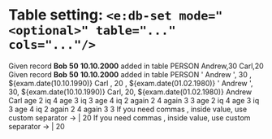# Table setting: `<e:db-set mode="<optional>" table="..." cols="..."/>`

<div>
    <e:summary/>
    <e:example name="INSERT">
        <e:given>
            Given record <b c:set="#name">Bob</b>
                         <b c:set="#age">50</b>
                         <b c:set="#bd">10.10.2000</b>
            <span c:assertTrue="addRecord(#name, #age, #bd)">added</span> in table PERSON
            <e:db-show table="PERSON"/>
        </e:given>
        <e:then print="true">
            <e:db-set mode="add" caption="Records to add" table="PERSON" cols="NAME, AGE">
                <row>Andrew,30</row>
                <row>Carl,20</row>
            </e:db-set>
            <e:db-show caption="New table content" table="PERSON"/>
        </e:then>
    </e:example>
    <e:example name="CLEAN INSERT">
        <e:given>
            Given record <b c:set="#name">Bob</b>
                            <b c:set="#age">50</b>
                            <b c:set="#bd">10.10.2000</b>
            <span c:assertTrue="addRecord(#name, #age, #bd)">added</span> in table PERSON
            <e:db-show table="PERSON"/>
        </e:given>
        <e:then print="true">
            <e:db-set caption="Records to add" table="PERSON" cols="NAME, AGE, BIRTHDAY">
                <row>' Andrew ', 30 , ${exam.date(10.10.1990)}</row>
                <row>Carl      , 20 , ${exam.date(01.02.1980)}</row>
            </e:db-set>
            <e:db-check caption="New content" table="PERSON" cols="NAME, AGE, BIRTHDAY">
                <row>' Andrew ', 30, ${exam.date(10.10.1990)}</row>
                <row>Carl, 20, ${exam.date(01.02.1980)}</row>
            </e:db-check>
        </e:then>
    </e:example>
    <e:example name="Default values">
        <e:given>
            <e:db-set caption="Given empty table" table="PERSON"/>
        </e:given>
        <e:then print="true">
            <e:db-set caption="Records to add" table="PERSON" cols="NAME, AGE=20, BIRTHDAY=${exam.yesterday}">
                <row>Andrew</row>
                <row>Carl</row>
            </e:db-set>
            <e:db-show caption="New table content" table="PERSON"/>
        </e:then>
    </e:example>
    <e:example name="Ranges">
        <e:given>
            <e:db-set caption="Given empty table" table="PERSON"/>
        </e:given>
        <e:then print="true">
            <e:db-set caption="Records to add" table="PERSON" cols="NAME, *AGE=2..4, *IQ=4..2, BIRTHDAY=${exam.yesterday}">
                <row>age 2 iq 4</row>
                <row>age 3 iq 3</row>
                <row>age 4 iq 2</row>
                <row>again 2 4</row>
                <row>again 3 3</row>
            </e:db-set>
            <e:db-check caption="New table content" table="PERSON" cols="NAME, *AGE=2..4, *IQ=4..2">
                <row>age 2 iq 4</row>
                <row>age 3 iq 3</row>
                <row>age 4 iq 2</row>
                <row>again 2 4</row>
                <row>again 3 3</row>
            </e:db-check>
        </e:then>
    </e:example>
    <e:example name="Custom cell values separator">
        <e:given>
            <e:db-set caption="Given empty table" table="PERSON"/>
        </e:given>
        <e:then print="true">
            <e:db-set separator="|" table="PERSON" cols="NAME, AGE">
                <row>If you need commas , inside value, use custom separator -> | 20</row>
            </e:db-set>
            <e:db-check separator="|" table="PERSON" cols="NAME, AGE">
                <row>If you need commas , inside value, use custom separator -> | 20</row>
            </e:db-check>
        </e:then>
    </e:example>
</div>